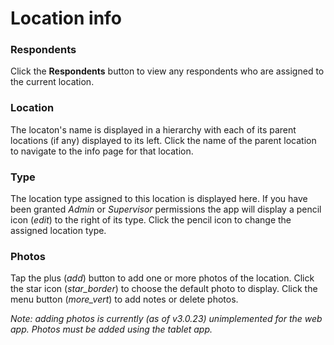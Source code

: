 # Location info

### Respondents
Click the **Respondents** button to view any respondents who are assigned to the current location.

### Location
The locaton's name is displayed in a hierarchy with each of its parent locations (if any) displayed to its left. Click
the name of the parent location to navigate to the info page for that location.

### Type
The location type assigned to this location is displayed here. If you have been granted *Admin* or *Supervisor* 
permissions the app will display a pencil icon (<i class="icon material-icons black--text">edit</i>) to the right of its type.
Click the pencil icon to change the assigned location type.


### Photos
Tap the plus (<i class="icon material-icons black--text">add</i>) button to add one or more photos of the location. Click 
the star icon (<i class="icon material-icons black--text">star_border</i>) to choose the default photo to display. Click the menu 
button (<i class="icon material-icons black--text">more_vert</i>) to add notes or delete photos.

*Note: adding photos is currently (as of v3.0.23) unimplemented for the web app. Photos must be added using the tablet 
app.*
